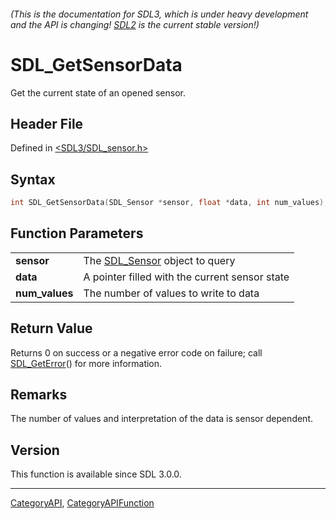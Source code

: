 ###### (This is the documentation for SDL3, which is under heavy development and the API is changing! [SDL2](https://wiki.libsdl.org/SDL2/) is the current stable version!)
# SDL_GetSensorData

Get the current state of an opened sensor.

## Header File

Defined in [<SDL3/SDL_sensor.h>](https://github.com/libsdl-org/SDL/blob/main/include/SDL3/SDL_sensor.h)

## Syntax

```c
int SDL_GetSensorData(SDL_Sensor *sensor, float *data, int num_values);

```

## Function Parameters

|                    |                                                |
| ------------------ | ---------------------------------------------- |
| **sensor**         | The [SDL_Sensor](SDL_Sensor) object to query   |
| **data**           | A pointer filled with the current sensor state |
| **num_values**     | The number of values to write to data          |

## Return Value

Returns 0 on success or a negative error code on failure; call
[SDL_GetError](SDL_GetError)() for more information.

## Remarks

The number of values and interpretation of the data is sensor dependent.

## Version

This function is available since SDL 3.0.0.

----
[CategoryAPI](CategoryAPI), [CategoryAPIFunction](CategoryAPIFunction)

